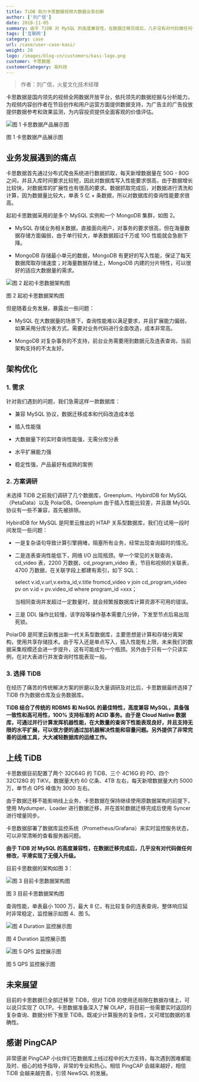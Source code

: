 ```yaml
---
title: TiDB 助力卡思数据视频大数据业务创新
author: ['刘广信']
date: 2018-11-05
summary: 由于 TiDB 对 MySQL 的高度兼容性，在数据迁移完成后，几乎没有对代码做任何修改，平滑实现了无侵入升级。
tags: ['互联网']
category: case
url: /case/user-case-kasi/
weight: 28
logo: /images/blog-cn/customers/kasi-logo.png
customer: 卡思数据
customerCategory: 高科技
---
```


>作者：刘广信，火星文化技术经理

卡思数据是国内领先的视频全网数据开放平台，依托领先的数据挖掘与分析能力，为视频内容创作者在节目创作和用户运营方面提供数据支持，为广告主的广告投放提供数据参考和效果监测，为内容投资提供全面客观的价值评估。

![图 1 卡思数据产品展示图](media/user-case-kasi/1.jpeg)

<div class="caption-center">图 1 卡思数据产品展示图</div>

## 业务发展遇到的痛点

卡思数据首先通过分布式爬虫系统进行数据抓取，每天新增数据量在 50G - 80G 之间，并且入库时间要求比较短，因此对数据库写入性能要求很高，由于数据增长比较快，对数据库的扩展性也有很高的要求。数据抓取完成后，对数据进行清洗和计算，因为数据量比较大，单表 5 亿 + 条数据，所以对数据库的查询性能要求很高。

起初卡思数据采用的是多个 MySQL 实例和一个 MongoDB 集群，如图 2。

* MySQL 存储业务相关数据，直接面向用户，对事务的要求很高，但在海量数据存储方面偏弱，由于单行较大，单表数据超过千万或 10G 性能就会急剧下降。

* MongoDB 存储最小单元的数据，MongoDB 有更好的写入性能，保证了每天数据爬取存储速度；对海量数据存储上，MongoDB 内建的分片特性，可以很好的适应大数据量的需求。

![图 2 起初卡思数据架构图](media/user-case-kasi/2.png)

<div class="caption-center">图 2 起初卡思数据架构图</div>

但是随着业务发展，暴露出一些问题：

* MySQL 在大数据量的场景下，查询性能难以满足要求，并且扩展能力偏弱，如果采用分库分表方式，需要对业务代码进行全面改造，成本非常高。

* MongoDB 对复杂事务的不支持，前台业务需要用到数据元及连表查询，当前架构支持的不太友好。

## 架构优化

### 1. 需求

针对我们遇到的问题，我们急需这样一款数据库：

* 兼容 MySQL 协议，数据迁移成本和代码改造成本低

* 插入性能强

* 大数据量下的实时查询性能强，无需分库分表

* 水平扩展能力强

* 稳定性强，产品最好有成熟的案例

### 2. 方案调研

未选择 TiDB 之前我们调研了几个数据库，Greenplum、HybirdDB for MySQL（PetaData）以及 PolarDB。Greenplum 由于插入性能比较差，并且跟 MySQL 协议有一些不兼容，首先被排除。

HybirdDB for MySQL 是阿里云推出的 HTAP 关系型数据库，我们在试用一段时间发现一些问题：

* 一是复杂语句导致计算引擎拥堵，阻塞所有业务，经常出现查询超时的情况。

* 二是连表查询性能低下，网络 I/O 出现瓶颈。举一个常见的关联查询，cd_video 表，2200 万数据，cd_program_video 表，节目和视频的关联表，4700 万数据，在关联字段上都建有索引，如下 SQL：

    select v.id,v.url,v.extra_id,v.title fromcd_video v join cd_program_video pv on v.id = pv.video_id where program_id =xxx；

    当相同查询并发超过一定数量时，就会频繁报数据库计算资源不可用的错误。

* 三是 DDL 操作比较慢，该字段等操作基本需要几分钟，下发至节点后易出现死锁。

PolarDB 是阿里云新推出新一代关系型数据库，主要思想是计算和存储分离架构，使用共享存储技术。由于写入还是单点写入，插入性能有上限，未来我们的数据采集规模还会进一步提升，这有可能成为一个瓶颈。另外由于只有一个只读实例，在对大表进行并发查询时性能表现一般。

### 3. 选择 TiDB

在经历了痛苦的传统解决方案的折磨以及大量调研及对比后，卡思数据最终选择了 TiDB 作为数据仓库及业务数据库。

**TiDB 结合了传统的 RDBMS 和 NoSQL 的最佳特性，高度兼容 MySQL，具备强一致性和高可用性，100% 支持标准的 ACID 事务。由于是 Cloud Native 数据库，可通过并行计算发挥机器性能，在大数量的查询下性能表现良好，并且支持无限的水平扩展，可以很方便的通过加机器解决性能和容量问题。另外提供了非常完善的运维工具，大大减轻数据库的运维工作。**

## 上线 TiDB

卡思数据目前配置了两个 32C64G 的 TiDB、三个 4C16G 的 PD、四个 32C128G 的 TiKV。数据量大约 60 亿条、4TB 左右，每天新增数据量大约 5000 万，单节点 QPS 峰值为 3000 左右。

由于数据迁移不能影响线上业务，卡思数据在保持继续使用原数据架构的前提下，使用 Mydumper、Loader 进行数据迁移，并在首轮数据迁移完成后使用 Syncer 进行增量同步。

卡思数据部署了数据库监控系统（Prometheus/Grafana）来实时监控服务状态，可以非常清晰的查看服务器问题。

**由于 TiDB 对 MySQL 的高度兼容性，在数据迁移完成后，几乎没有对代码做任何修改，平滑实现了无侵入升级。**

目前卡思数据的架构如图 3：

![图 3 目前卡思数据架构图](media/user-case-kasi/3.jpeg)

<div class="caption-center">图 3 目前卡思数据架构图</div>

查询性能，单表最小 1000 万，最大 8 亿，有比较复杂的连表查询，整体响应延时非常稳定，监控展示如图 4、图 5。

![图 4 Duration 监控展示图](media/user-case-kasi/4.jpeg)

<div class="caption-center">图 4 Duration 监控展示图</div>

![图 5 QPS 监控展示图](media/user-case-kasi/5.jpeg)

<div class="caption-center">图 5 QPS 监控展示图</div>

## 未来展望

目前的卡思数据已全部迁移至 TiDB，但对 TiDB 的使用还局限在数据存储上，可以说只实现了 OLTP。卡思数据准备深入了解 OLAP，将目前一些需要实时返回的复杂查询、数据分析下推至 TiDB。既减少计算服务的复杂性，又可增加数据的准确性。

## 感谢 PingCAP

非常感谢 PingCAP 小伙伴们在数据库上线过程中的大力支持，每次遇到困难都能及时、细心的给予指导，非常的专业和热心。相信 PingCAP 会越来越好，相信 TiDB 会越来越完善，引领 NewSQL 的发展。
